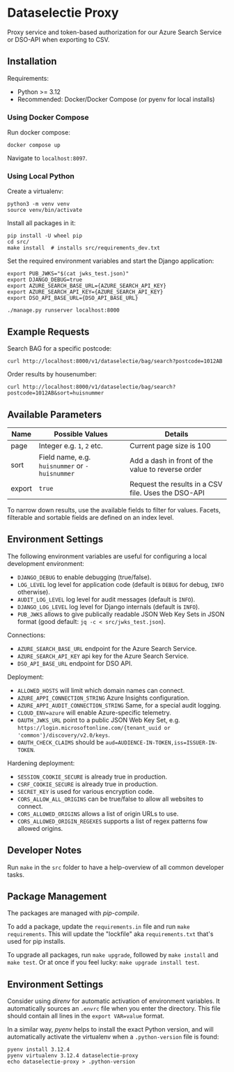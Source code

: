 # Dataselectie Proxy

Proxy service and token-based authorization for our Azure Search Service or DSO-API when exporting to CSV.

## Installation

Requirements:

* Python >= 3.12
* Recommended: Docker/Docker Compose (or pyenv for local installs)

### Using Docker Compose

Run docker compose:
```shell
docker compose up
```

Navigate to `localhost:8097`.

### Using Local Python

Create a virtualenv:

```shell
python3 -m venv venv
source venv/bin/activate
```

Install all packages in it:
```shell
pip install -U wheel pip
cd src/
make install  # installs src/requirements_dev.txt
```

Set the required environment variables and start the Django application:
```shell
export PUB_JWKS="$(cat jwks_test.json)"
export DJANGO_DEBUG=true
export AZURE_SEARCH_BASE_URL={AZURE_SEARCH_API_KEY}
export AZURE_SEARCH_API_KEY={AZURE_SEARCH_API_KEY}
export DSO_API_BASE_URL={DSO_API_BASE_URL}

./manage.py runserver localhost:8000
```

## Example Requests

Search BAG for a specific postcode:

    curl http://localhost:8000/v1/dataselectie/bag/search?postcode=1012AB

Order results by housenumber:

    curl http://localhost:8000/v1/dataselectie/bag/search?postcode=1012AB&sort=huisnummer

## Available Parameters

| Name   | Possible Values                                | Details                                             |
|--------|------------------------------------------------|-----------------------------------------------------|
| page   | Integer e.g. `1`, `2` etc.                     | Current page size is 100                            |
| sort   | Field name, e.g. `huisnummer` or `-huisnummer` | Add a dash in front of the value to reverse order   |
| export | `true`                                         | Request the results in a CSV file. Uses the DSO-API |

To narrow down results, use the available fields to filter for values. Facets, filterable and sortable fields are
defined on an index level.

## Environment Settings

The following environment variables are useful for configuring a local development environment:

* `DJANGO_DEBUG` to enable debugging (true/false).
* `LOG_LEVEL` log level for application code (default is `DEBUG` for debug, `INFO` otherwise).
* `AUDIT_LOG_LEVEL` log level for audit messages (default is `INFO`).
* `DJANGO_LOG_LEVEL` log level for Django internals (default is `INFO`).
* `PUB_JWKS` allows to give publically readable JSON Web Key Sets in JSON format (good default: `jq -c < src/jwks_test.json`).

Connections:

* `AZURE_SEARCH_BASE_URL` endpoint for the Azure Search Service.
* `AZURE_SEARCH_API_KEY` api key for the Azure Search Service.
* `DSO_API_BASE_URL` endpoint for DSO API.

Deployment:

* `ALLOWED_HOSTS` will limit which domain names can connect.
* `AZURE_APPI_CONNECTION_STRING` Azure Insights configuration.
* `AZURE_APPI_AUDIT_CONNECTION_STRING` Same, for a special audit logging.
* `CLOUD_ENV=azure` will enable Azure-specific telemetry.
* `OAUTH_JWKS_URL` point to a public JSON Web Key Set, e.g. `https://login.microsoftonline.com/{tenant_uuid or 'common'}/discovery/v2.0/keys`.
* `OAUTH_CHECK_CLAIMS` should be `aud=AUDIENCE-IN-TOKEN,iss=ISSUER-IN-TOKEN`.

Hardening deployment:

* `SESSION_COOKIE_SECURE` is already true in production.
* `CSRF_COOKIE_SECURE` is already true in production.
* `SECRET_KEY` is used for various encryption code.
* `CORS_ALLOW_ALL_ORIGINS` can be true/false to allow all websites to connect.
* `CORS_ALLOWED_ORIGINS` allows a list of origin URLs to use.
* `CORS_ALLOWED_ORIGIN_REGEXES` supports a list of regex patterns fow allowed origins.

## Developer Notes

Run `make` in the `src` folder to have a help-overview of all common developer tasks.

## Package Management

The packages are managed with *pip-compile*.

To add a package, update the `requirements.in` file and run `make requirements`.
This will update the "lockfile" aka `requirements.txt` that's used for pip installs.

To upgrade all packages, run `make upgrade`, followed by `make install` and `make test`.
Or at once if you feel lucky: `make upgrade install test`.

## Environment Settings

Consider using *direnv* for automatic activation of environment variables.
It automatically sources an ``.envrc`` file when you enter the directory.
This file should contain all lines in the `export VAR=value` format.

In a similar way, *pyenv* helps to install the exact Python version,
and will automatically activate the virtualenv when a `.python-version` file is found:

```shell
pyenv install 3.12.4
pyenv virtualenv 3.12.4 dataselectie-proxy
echo dataselectie-proxy > .python-version
```

